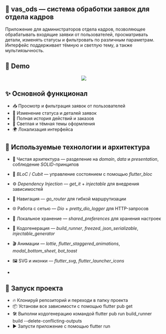 ## 📄 vas_ods — система обработки заявок для отдела кадров

Приложение для администраторов отдела кадров, позволяющее обрабатывать входящие заявки от пользователей, просматривать детали, изменять статусы и   фильтровать по различным параметрам. Интерфейс поддерживает тёмную и светлую тему, а также мультиязычность.

## 📱 Demo

<p align="center"> <img src="assets/demo/demo.gif" heigh="450" /> </p>

## ✨ Основной функционал

- 📥 Просмотр и фильтрация заявок от пользователей  
- 🔄 Изменение статуса и деталей заявок  
- 🧾 Полная история действий и заказов  
- 🎨 Светлая и тёмная темы оформления  
- 🌍 Локализация интерфейса  

## 🧠 Используемые технологии и архитектура

- 🧩 Чистая архитектура — разделение на *domain*, *data* и *presentation*, соблюдение *SOLID*-принципов  
- 🧠 *BLoC* / *Cubit* — управление состоянием с помощью *flutter_bloc*  
- ⚙️ *Dependency Injection* — *get_it* + *injectable* для внедрения зависимостей  
- 🔁 Навигация — *go_router* для гибкой маршрутизации  
- 🌐 Работа с сетью — *Dio* + *pretty_dio_logger* для HTTP-запросов  
- 💾 Локальное хранение — *shared_preferences* для хранения настроек  
- 🧙 Кодогенерация — *build_runner*, *freezed*, *json_serializable*, *injectable_generator*  
- 🎬 Анимации — *lottie*, *flutter_staggered_animations*, *modal_bottom_sheet*, *bot_toast*  
- 🖼 SVG и иконки — *flutter_svg*, *flutter_launcher_icons*

- 
## 🚀 Запуск проекта

- 🔥 Клонируй репозиторий и переходи в папку проекта
- 📦 Установи все зависимости с помощью flutter pub get
- 🛠 Выполни кодогенерацию командой flutter pub run build_runner build --delete-conflicting-outputs
- ▶️ Запусти приложение с помощью flutter run

